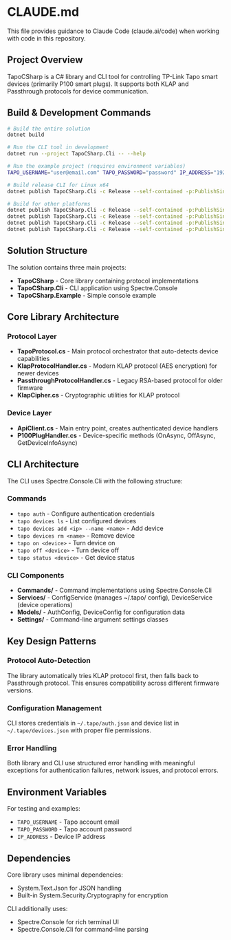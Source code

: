 # CLAUDE.md

This file provides guidance to Claude Code (claude.ai/code) when working with code in this repository.

## Project Overview

TapoCSharp is a C# library and CLI tool for controlling TP-Link Tapo smart devices (primarily P100 smart plugs). It supports both KLAP and Passthrough protocols for device communication.

## Build & Development Commands

```bash
# Build the entire solution
dotnet build

# Run the CLI tool in development
dotnet run --project TapoCSharp.Cli -- --help

# Run the example project (requires environment variables)
TAPO_USERNAME="user@email.com" TAPO_PASSWORD="password" IP_ADDRESS="192.168.0.250" dotnet run --project TapoCSharp.Example

# Build release CLI for Linux x64
dotnet publish TapoCSharp.Cli -c Release --self-contained -p:PublishSingleFile=true -r linux-x64

# Build for other platforms
dotnet publish TapoCSharp.Cli -c Release --self-contained -p:PublishSingleFile=true -r win-x64
dotnet publish TapoCSharp.Cli -c Release --self-contained -p:PublishSingleFile=true -r osx-x64
dotnet publish TapoCSharp.Cli -c Release --self-contained -p:PublishSingleFile=true -r osx-arm64
dotnet publish TapoCSharp.Cli -c Release --self-contained -p:PublishSingleFile=true -r linux-arm64
```

## Solution Structure

The solution contains three main projects:

- **TapoCSharp** - Core library containing protocol implementations
- **TapoCSharp.Cli** - CLI application using Spectre.Console
- **TapoCSharp.Example** - Simple console example

## Core Library Architecture

### Protocol Layer
- **TapoProtocol.cs** - Main protocol orchestrator that auto-detects device capabilities
- **KlapProtocolHandler.cs** - Modern KLAP protocol (AES encryption) for newer devices
- **PassthroughProtocolHandler.cs** - Legacy RSA-based protocol for older firmware
- **KlapCipher.cs** - Cryptographic utilities for KLAP protocol

### Device Layer  
- **ApiClient.cs** - Main entry point, creates authenticated device handlers
- **P100PlugHandler.cs** - Device-specific methods (OnAsync, OffAsync, GetDeviceInfoAsync)

## CLI Architecture

The CLI uses Spectre.Console.Cli with the following structure:

### Commands
- `tapo auth` - Configure authentication credentials
- `tapo devices ls` - List configured devices  
- `tapo devices add <ip> --name <name>` - Add device
- `tapo devices rm <name>` - Remove device
- `tapo on <device>` - Turn device on
- `tapo off <device>` - Turn device off  
- `tapo status <device>` - Get device status

### CLI Components
- **Commands/** - Command implementations using Spectre.Console.Cli
- **Services/** - ConfigService (manages ~/.tapo/ config), DeviceService (device operations)
- **Models/** - AuthConfig, DeviceConfig for configuration data
- **Settings/** - Command-line argument settings classes

## Key Design Patterns

### Protocol Auto-Detection
The library automatically tries KLAP protocol first, then falls back to Passthrough protocol. This ensures compatibility across different firmware versions.

### Configuration Management
CLI stores credentials in `~/.tapo/auth.json` and device list in `~/.tapo/devices.json` with proper file permissions.

### Error Handling
Both library and CLI use structured error handling with meaningful exceptions for authentication failures, network issues, and protocol errors.

## Environment Variables

For testing and examples:
- `TAPO_USERNAME` - Tapo account email
- `TAPO_PASSWORD` - Tapo account password  
- `IP_ADDRESS` - Device IP address

## Dependencies

Core library uses minimal dependencies:
- System.Text.Json for JSON handling
- Built-in System.Security.Cryptography for encryption

CLI additionally uses:
- Spectre.Console for rich terminal UI
- Spectre.Console.Cli for command-line parsing